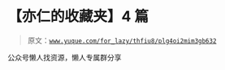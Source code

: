 # 【亦仁的收藏夹】4 篇

> 原文：[`www.yuque.com/for_lazy/thfiu8/plg4oi2mim3gb632`](https://www.yuque.com/for_lazy/thfiu8/plg4oi2mim3gb632)

公众号懒人找资源，懒人专属群分享